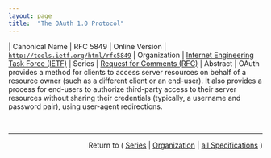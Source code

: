 ```yaml
---
layout: page
title:  "The OAuth 1.0 Protocol"
---
```


| Canonical Name | RFC 5849
| Online Version | [`http://tools.ietf.org/html/rfc5849`](http://tools.ietf.org/html/rfc5849)
| Organization | [Internet Engineering Task Force (IETF)](..)
| Series | [Request for Comments (RFC)](.)
| Abstract | OAuth provides a method for clients to access server resources on behalf of a resource owner (such as a different client or an end-user). It also provides a process for end-users to authorize third-party access to their server resources without sharing their credentials (typically, a username and password pair), using user-agent redirections.

<br/>
<hr/>

<p style="text-align: right">Return to ( <a href="./">Series</a> | <a href="../">Organization</a> | <a href="../../">all Specifications</a> )</p>
